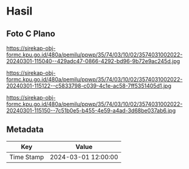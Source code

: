 # Hasil

## Foto C Plano

https://sirekap-obj-formc.kpu.go.id/480a/pemilu/ppwp/35/74/03/10/02/3574031002022-20240301-115040--429adc47-0866-4292-bd96-9b72e9ac245d.jpg

https://sirekap-obj-formc.kpu.go.id/480a/pemilu/ppwp/35/74/03/10/02/3574031002022-20240301-115122--c5833798-c039-4c1e-ac58-7ff5351405d1.jpg

https://sirekap-obj-formc.kpu.go.id/480a/pemilu/ppwp/35/74/03/10/02/3574031002022-20240301-115150--7c51b0e5-b455-4e59-a4ad-3d68be037ab6.jpg


## Metadata

| Key        | Value               |
| ---------- | ------------------- |
| Time Stamp | 2024-03-01 12:00:00 |



